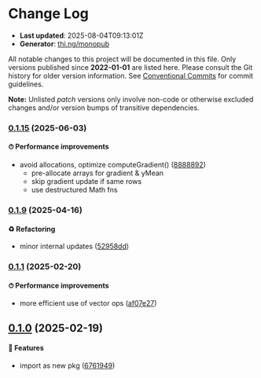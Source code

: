# Change Log

- **Last updated**: 2025-08-04T09:13:01Z
- **Generator**: [thi.ng/monopub](https://thi.ng/monopub)

All notable changes to this project will be documented in this file.
Only versions published since **2022-01-01** are listed here.
Please consult the Git history for older version information.
See [Conventional Commits](https://conventionalcommits.org/) for commit guidelines.

**Note:** Unlisted _patch_ versions only involve non-code or otherwise excluded changes
and/or version bumps of transitive dependencies.

### [0.1.15](https://github.com/thi-ng/umbrella/tree/@thi.ng/tsne@0.1.15) (2025-06-03)

#### ⏱ Performance improvements

- avoid allocations, optimize computeGradient() ([8888892](https://github.com/thi-ng/umbrella/commit/8888892))
  - pre-allocate arrays for gradient & yMean
  - skip gradient update if same rows
  - use destructured Math fns

### [0.1.9](https://github.com/thi-ng/umbrella/tree/@thi.ng/tsne@0.1.9) (2025-04-16)

#### ♻️ Refactoring

- minor internal updates ([52958dd](https://github.com/thi-ng/umbrella/commit/52958dd))

### [0.1.1](https://github.com/thi-ng/umbrella/tree/@thi.ng/tsne@0.1.1) (2025-02-20)

#### ⏱ Performance improvements

- more efficient use of vector ops ([af07e27](https://github.com/thi-ng/umbrella/commit/af07e27))

## [0.1.0](https://github.com/thi-ng/umbrella/tree/@thi.ng/tsne@0.1.0) (2025-02-19)

#### 🚀 Features

- import as new pkg ([6761949](https://github.com/thi-ng/umbrella/commit/6761949))
